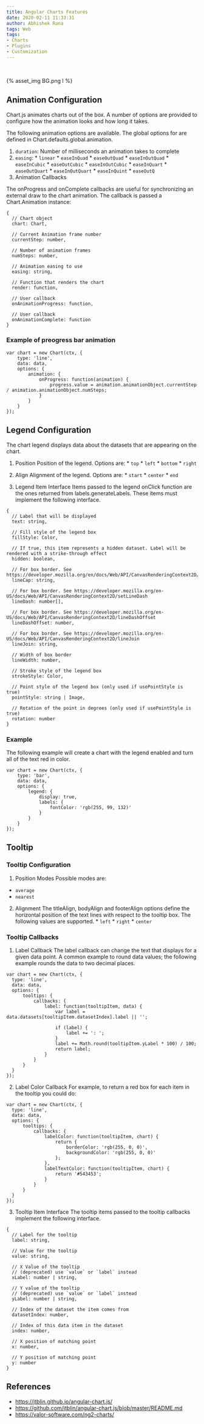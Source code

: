 ```yaml
---
title: Angular Charts Features
date: 2020-02-11 11:33:31
author: Abhishek Rana
tags: Web
tags:
- Charts
- Plugins
- Customization
---
```


<br>

{% asset_img BG.png l %}

## Animation Configuration

Chart.js animates charts out of the box. A number of options are provided to configure how the animation looks and how long it takes.

The following animation options are available. The global options for are defined in Chart.defaults.global.animation.

  1. `duration`: Number of milliseconds an animation takes to complete
  2. `easing`: 
    * `linear`
    * `easeInQuad`
    * `easeOutQuad`
    * `easeInOutQuad`
    * `easeInCubic`
    * `easeOutCubic`
    * `easeInOutCubic`
    * `easeInQuart`
    * `easeOutQuart`
    * `easeInOutQuart`
    * `easeInQuint`
    * `easeOutQ`
  3. Animation Callbacks

  The onProgress and onComplete callbacks are useful for synchronizing an external draw to the chart animation. The callback is passed a Chart.Animation instance:

  ```
  {
    // Chart object
    chart: Chart,

    // Current Animation frame number
    currentStep: number,

    // Number of animation frames
    numSteps: number,

    // Animation easing to use
    easing: string,

    // Function that renders the chart
    render: function,

    // User callback
    onAnimationProgress: function,

    // User callback
    onAnimationComplete: function
  }
  ```


### Example of preogress bar animation

```
var chart = new Chart(ctx, {
    type: 'line',
    data: data,
    options: {
        animation: {
            onProgress: function(animation) {
                progress.value = animation.animationObject.currentStep / animation.animationObject.numSteps;
            }
        }
    }
});
```

## Legend Configuration

The chart legend displays data about the datasets that are appearing on the chart.

  1. Position
    Position of the legend. Options are:
    * `top`
    * `left`
    * `bottom`
    * `right`

  2. Align
    Alignment of the legend. Options are:
    * `start`
    * `center`
    * `end`
  3. Legend Item Interface
  Items passed to the legend onClick function are the ones returned from labels.generateLabels. These items must implement the following interface.
  ```
  {
    // Label that will be displayed
    text: string,

    // Fill style of the legend box
    fillStyle: Color,

    // If true, this item represents a hidden dataset. Label will be rendered with a strike-through effect
    hidden: boolean,

    // For box border. See https://developer.mozilla.org/en/docs/Web/API/CanvasRenderingContext2D/lineCap
    lineCap: string,

    // For box border. See https://developer.mozilla.org/en-US/docs/Web/API/CanvasRenderingContext2D/setLineDash
    lineDash: number[],

    // For box border. See https://developer.mozilla.org/en-US/docs/Web/API/CanvasRenderingContext2D/lineDashOffset
    lineDashOffset: number,

    // For box border. See https://developer.mozilla.org/en-US/docs/Web/API/CanvasRenderingContext2D/lineJoin
    lineJoin: string,

    // Width of box border
    lineWidth: number,

    // Stroke style of the legend box
    strokeStyle: Color,

    // Point style of the legend box (only used if usePointStyle is true)
    pointStyle: string | Image,

    // Rotation of the point in degrees (only used if usePointStyle is true)
    rotation: number
  }
  ```
### Example
The following example will create a chart with the legend enabled and turn all of the text red in color.
```
var chart = new Chart(ctx, {
    type: 'bar',
    data: data,
    options: {
        legend: {
            display: true,
            labels: {
                fontColor: 'rgb(255, 99, 132)'
            }
        }
    }
});
``` 

## Tooltip

### Tooltip Configuration

  1. Position Modes
  Possible modes are:
   * `average`
   * `nearest`

  2. Alignment
  The titleAlign, bodyAlign and footerAlign options define the horizontal position of the text lines with respect to the tooltip box. The following values are supported.
    * `left`
    * `right`
    * `center`

### Tooltip Callbacks

  1. Label Callback
  The label callback can change the text that displays for a given data point. A common example to round data values; the following example rounds the data to two decimal places.
  ```
  var chart = new Chart(ctx, {
    type: 'line',
    data: data,
    options: {
        tooltips: {
            callbacks: {
                label: function(tooltipItem, data) {
                    var label = data.datasets[tooltipItem.datasetIndex].label || '';

                    if (label) {
                        label += ': ';
                    }
                    label += Math.round(tooltipItem.yLabel * 100) / 100;
                    return label;
                }
            }
        }
    }
  });
  ```
  2. Label Color Callback
  For example, to return a red box for each item in the tooltip you could do:
  ```
  var chart = new Chart(ctx, {
    type: 'line',
    data: data,
    options: {
        tooltips: {
            callbacks: {
                labelColor: function(tooltipItem, chart) {
                    return {
                        borderColor: 'rgb(255, 0, 0)',
                        backgroundColor: 'rgb(255, 0, 0)'
                    };
                },
                labelTextColor: function(tooltipItem, chart) {
                    return '#543453';
                }
            }
        }
    }
  });
  ```
  3. Tooltip Item Interface
  The tooltip items passed to the tooltip callbacks implement the following interface.
  ```
  {
    // Label for the tooltip
    label: string,

    // Value for the tooltip
    value: string,

    // X Value of the tooltip
    // (deprecated) use `value` or `label` instead
    xLabel: number | string,

    // Y value of the tooltip
    // (deprecated) use `value` or `label` instead
    yLabel: number | string,

    // Index of the dataset the item comes from
    datasetIndex: number,

    // Index of this data item in the dataset
    index: number,

    // X position of matching point
    x: number,

    // Y position of matching point
    y: number
  }
  ```

## References
* https://jtblin.github.io/angular-chart.js/
* https://github.com/jtblin/angular-chart.js/blob/master/README.md
* https://valor-software.com/ng2-charts/








